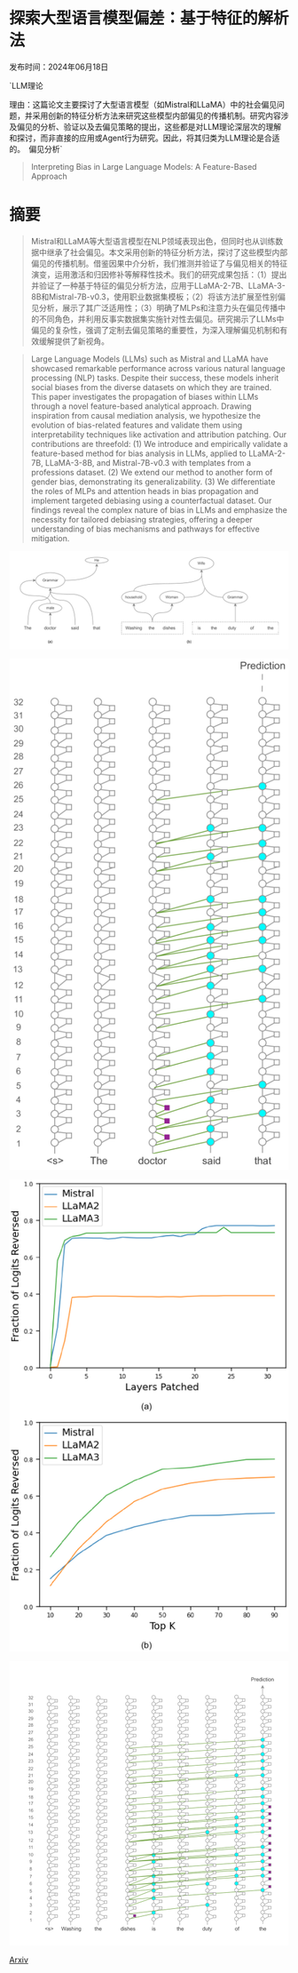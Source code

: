 # 探索大型语言模型偏差：基于特征的解析法

发布时间：2024年06月18日

`LLM理论

理由：这篇论文主要探讨了大型语言模型（如Mistral和LLaMA）中的社会偏见问题，并采用创新的特征分析方法来研究这些模型内部偏见的传播机制。研究内容涉及偏见的分析、验证以及去偏见策略的提出，这些都是对LLM理论深层次的理解和探讨，而非直接的应用或Agent行为研究。因此，将其归类为LLM理论是合适的。` `偏见分析`

> Interpreting Bias in Large Language Models: A Feature-Based Approach

# 摘要

> Mistral和LLaMA等大型语言模型在NLP领域表现出色，但同时也从训练数据中继承了社会偏见。本文采用创新的特征分析方法，探讨了这些模型内部偏见的传播机制。借鉴因果中介分析，我们推测并验证了与偏见相关的特征演变，运用激活和归因修补等解释性技术。我们的研究成果包括：（1）提出并验证了一种基于特征的偏见分析方法，应用于LLaMA-2-7B、LLaMA-3-8B和Mistral-7B-v0.3，使用职业数据集模板；（2）将该方法扩展至性别偏见分析，展示了其广泛适用性；（3）明确了MLPs和注意力头在偏见传播中的不同角色，并利用反事实数据集实施针对性去偏见。研究揭示了LLMs中偏见的复杂性，强调了定制去偏见策略的重要性，为深入理解偏见机制和有效缓解提供了新视角。

> Large Language Models (LLMs) such as Mistral and LLaMA have showcased remarkable performance across various natural language processing (NLP) tasks. Despite their success, these models inherit social biases from the diverse datasets on which they are trained. This paper investigates the propagation of biases within LLMs through a novel feature-based analytical approach. Drawing inspiration from causal mediation analysis, we hypothesize the evolution of bias-related features and validate them using interpretability techniques like activation and attribution patching. Our contributions are threefold: (1) We introduce and empirically validate a feature-based method for bias analysis in LLMs, applied to LLaMA-2-7B, LLaMA-3-8B, and Mistral-7B-v0.3 with templates from a professions dataset. (2) We extend our method to another form of gender bias, demonstrating its generalizability. (3) We differentiate the roles of MLPs and attention heads in bias propagation and implement targeted debiasing using a counterfactual dataset. Our findings reveal the complex nature of bias in LLMs and emphasize the necessity for tailored debiasing strategies, offering a deeper understanding of bias mechanisms and pathways for effective mitigation.

![探索大型语言模型偏差：基于特征的解析法](../../../paper_images/2406.12347/x1.png)

![探索大型语言模型偏差：基于特征的解析法](../../../paper_images/2406.12347/x2.png)

![探索大型语言模型偏差：基于特征的解析法](../../../paper_images/2406.12347/x3.png)

![探索大型语言模型偏差：基于特征的解析法](../../../paper_images/2406.12347/x4.png)

[Arxiv](https://arxiv.org/abs/2406.12347)